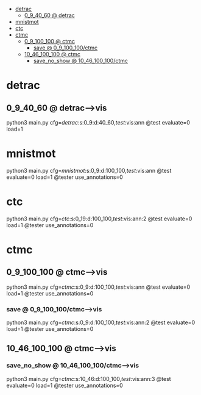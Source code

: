 <!-- MarkdownTOC -->

- [detrac](#detra_c_)
    - [0_9_40_60       @ detrac](#0_9_40_60___detrac_)
- [mnistmot](#mnistmo_t_)
- [ctc](#ctc_)
- [ctmc](#ctm_c_)
    - [0_9_100_100       @ ctmc](#0_9_100_100___ctmc_)
        - [save       @ 0_9_100_100/ctmc](#save___0_9_100_100_ctmc_)
    - [10_46_100_100       @ ctmc](#10_46_100_100___ctmc_)
        - [save_no_show       @ 10_46_100_100/ctmc](#save_no_show___10_46_100_100_ctmc_)

<!-- /MarkdownTOC -->


<a id="detra_c_"></a>
# detrac

<a id="0_9_40_60___detrac_"></a>
## 0_9_40_60       @ detrac-->vis
python3 main.py cfg=_detrac_:s:0_9:d:40_60,_test_:vis:ann @test evaluate=0 load=1

<a id="mnistmo_t_"></a>
# mnistmot       
python3 main.py cfg=_mnistmot_:s:0_9:d:100_100,_test_:vis:ann @test evaluate=0 load=1 @tester use_annotations=0

<a id="ctc_"></a>
# ctc       
python3 main.py cfg=_ctc_:s:0_19:d:100_100,_test_:vis:ann:2 @test evaluate=0 load=1 @tester use_annotations=0

<a id="ctm_c_"></a>
# ctmc       
<a id="0_9_100_100___ctmc_"></a>
## 0_9_100_100       @ ctmc-->vis
python3 main.py cfg=_ctmc_:s:0_9:d:100_100,_test_:vis:ann @test evaluate=0 load=1 @tester use_annotations=0

<a id="save___0_9_100_100_ctmc_"></a>
### save       @ 0_9_100_100/ctmc-->vis

python3 main.py cfg=_ctmc_:s:0_9:d:100_100,_test_:vis:ann:2 @test evaluate=0 load=1 @tester use_annotations=0

<a id="10_46_100_100___ctmc_"></a>
## 10_46_100_100       @ ctmc-->vis

<a id="save_no_show___10_46_100_100_ctmc_"></a>
### save_no_show       @ 10_46_100_100/ctmc-->vis
python3 main.py cfg=_ctmc_:s:10_46:d:100_100,_test_:vis:ann:3 @test evaluate=0 load=1 @tester use_annotations=0